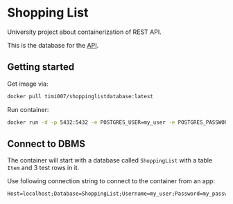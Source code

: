 # Shopping List

University project about containerization of REST API.

This is the database for the [API](https://github.com/Timi007/ShoppingListMinimal).

## Getting started

Get image via:
```bash
docker pull timi007/shoppinglistdatabase:latest
```

Run container:
```bash
docker run -d -p 5432:5432 -e POSTGRES_USER=my_user -e POSTGRES_PASSWORD=my_password --name shoppinglistdatabase timi007/shoppinglistdatabase:latest
```

## Connect to DBMS

The container will start with a database called `ShoppingList` with a table `Item` and 3 test rows in it.

Use following connection string to connect to the container from an app:
```
Host=localhost;Database=ShoppingList;Username=my_user;Password=my_password
```
